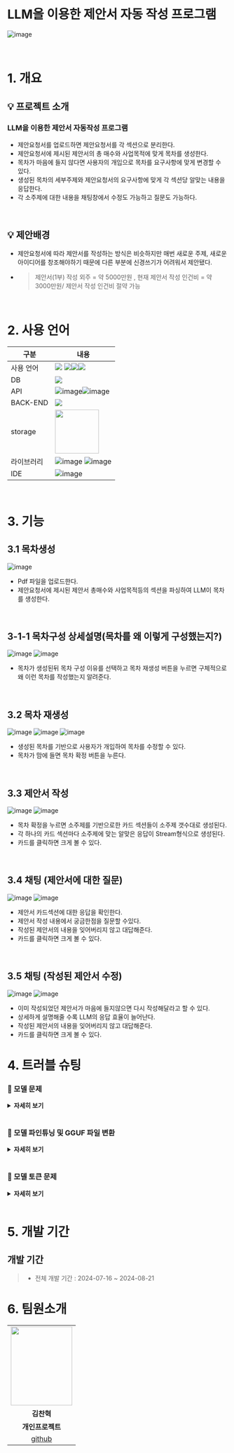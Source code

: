 # LLM을 이용한 제안서 자동 작성 프로그램
![image](https://github.com/user-attachments/assets/9afed112-6acd-4168-8e87-3c7e9774bc13)
>

</br>

# 1. 개요
## 💡 프로젝트 소개
### LLM을 이용한 제안서 자동작성 프로그램
  - 제안요청서를 업로드하면 제안요청서를 각 섹션으로 분리한다.
  - 제안요청서에 제시된 제안서의 총 매수와 사업목적에 맞게 목차를 생성한다.
  - 목차가 마음에 들지 않다면 사용자의 개입으로 목차를 요구사항에 맞게 변경할 수 있다.
  - 생성된 목차의 세부주제와 제안요청서의 요구사항에 맞게 각 섹션당 알맞는 내용을 응답한다.
  - 각 소주제에 대한 내용을 채팅창에서 수정도 가능하고 질문도 가능하다.

</br>

## 💡 제안배경
- 제안요청서에 따라 제안서를 작성하는 방식은 비슷하지만 매번 새로운 주제, 새로운 아이디어를 창조해야하기 때문에 다른 부분에 신경쓰기가 어려워서 제안됐다.

- > 제안서(1부) 작성 외주 = 약 5000만원 , 현재 제안서 작성 인건비 = 약 3000만원/ 제안서 작성 인건비 절약 가능
  
</br>

# 2. 사용 언어
| 구분         | 내용               |
|--------------|-------------------|
| 사용 언어    | <img src="https://img.shields.io/badge/Python-F80000?style=for-the-badge&logo=python&logoColor=white"> <img src="https://img.shields.io/badge/HTML-239120?style=for-the-badge&logo=html5&logoColor=black" /><img src="https://img.shields.io/badge/Javascript-239120?style=for-the-badge&logo=Javascript&logoColor=white" /><img src="https://img.shields.io/badge/CSS3-239120?style=for-the-badge&logo=CSS3&logoColor=white" />|
| DB  | <img src="https://img.shields.io/badge/Chroma-F80000?style=for-the-badge&logo=chroma&logoColor=black" />|
| API |![image](https://github.com/user-attachments/assets/1d019b72-a680-46db-9a93-4c8ce99ff338)![image](https://github.com/user-attachments/assets/49900c24-368e-41f1-98fd-fa86924a8706)
| BACK-END  |  <img src="https://img.shields.io/badge/Python-F80000?style=for-the-badge&logo=python&logoColor=white">|
| storage   | <img src="https://techrecipe.co.kr/wp-content/uploads/2020/08/200824_Google-Drive_001.jpg" width="100">|
| 라이브러리| ![image](https://github.com/user-attachments/assets/2c480a08-4b8c-4bfc-8ca4-839fa7014d80) ![image](https://github.com/user-attachments/assets/28c337d6-69cc-458f-89fe-093a1bd92037)|
| IDE   | ![image](https://github.com/user-attachments/assets/768ad5f8-acb4-4361-86a8-cb760f0fcd92)


</br>

# 3. 기능



## 3.1 목차생성
![image](https://github.com/user-attachments/assets/1a8b6d95-3992-4652-ab87-27336c9426da)


- Pdf 파일을 업로드한다.
- 제안요청서에 제시된 제안서 총매수와 사업목적등의 섹션을 파싱하여 LLM이 목차를 생성한다.

</br>


## 3-1-1 목차구성 상세설명(목차를 왜 이렇게 구성했는지?)
![image](https://github.com/user-attachments/assets/46d587f4-800d-426d-b4dd-73cb0310885b)
![image](https://github.com/user-attachments/assets/c25ee17e-0a57-4e3e-a387-be49347d711e)


- 목차가 생성된뒤 목차 구성 이유를 선택하고 목차 재생성 버튼을 누르면 구체적으로 왜 이런 목차를 작성했는지 알려준다.



</br>


## 3.2 목차 재생성

![image](https://github.com/user-attachments/assets/78b439f8-f12d-4bef-b158-90fce9f77b6e)
![image](https://github.com/user-attachments/assets/399634bf-24ae-4840-ba79-f97b38040b57)
![image](https://github.com/user-attachments/assets/fc9d30d9-4245-4588-9601-cdbb90d24c36)



- 생성된 목차를 기반으로 사용자가 개입하여 목차를 수정할 수 있다.
- 목차가 맘에 들면 목차 확정 버튼을 누른다.


</br>

## 3.3 제안서 작성

![image](https://github.com/user-attachments/assets/e25bac54-1881-483c-8834-5de6c71e201b)
![image](https://github.com/user-attachments/assets/13bf1680-1ca4-4f34-bda2-3dbe3fc26108)





  - 목차 확정을 누르면 소주제를 기반으로한 카드 섹션들이 소주제 갯수대로 생성된다.
  - 각 하나의 카드 섹션마다 소주제에 맞는 알맞은 응답이 Stream형식으로 생성된다.
  - 카드를 클릭하면 크게 볼 수 있다.

</br>

## 3.4 채팅 (제안서에 대한 질문)
![image](https://github.com/user-attachments/assets/03417fe0-828b-4bb3-aa5d-131970fca39f)
![image](https://github.com/user-attachments/assets/0073ea48-b37a-4192-8760-e4ec3e8c57f1)





  - 제안서 카드섹션에 대한 응답을 확인한다.
  - 제안서 작성 내용에서 궁금한점을 질문할 수있다.
  - 작성된 제안서의 내용을 잊어버리지 않고 대답해준다.
  - 카드를 클릭하면 크게 볼 수 있다.

</br>

## 3.5 채팅 (작성된 제안서 수정)

![image](https://github.com/user-attachments/assets/4c7dd65c-2377-4e3a-8db4-00301d36f958)
![image](https://github.com/user-attachments/assets/4c7ffc0c-681a-4a18-aff9-b33bad22e973)



  - 이미 작성되었던 제안서가 마음에 들지않으면 다시 작성해달라고 할 수 있다.
  - 상세하게 설명해줄 수록 LLM의 응답 효율이 늘어난다.
  - 작성된 제안서의 내용을 잊어버리지 않고 대답해준다.
  - 카드를 클릭하면 크게 볼 수 있다.


</details>

# 4. 트러블 슈팅
### 📍 모델 문제

<details>
<summary><b> 자세히 보기</b></summary>
  
#### 문제 상황
  - 오픈소스 모델(Llama3) 의 응답이 느리고 기대에 미치지 못함.

#### 해결 시도
  - 모델 파인튜닝, 퓨샷 학습, 벡터데이터베이스 RAG 등 다양한 에이전트를 붙혀놔도 성능이 썩 좋지않았다.

#### 해결 방안
  - 클로드 API 사용

</details>

</br>

### 📍 모델 파인튜닝 및 GGUF 파일 변환

<details>
<summary><b> 자세히 보기</b></summary>

#### 문제 상황
  - LLM 모델들이 대부분 용량이 어마어마해서 파인튜닝 시 GPU가 터짐. 

#### 해결 시도
  - unsloth 사용 -> unsloth를 사용할 수 있는 모델들이 정해져있어서 내가 사용하는 모델에는 적용 불가
  - 모델 양자화 -> 양자화와 LoRA를 사용해 학습후 GGUF 변환 하기전 양자화 하기전 모델과 병합후 GGUF파일변환 후 다시 양자화 

#### 해결 방안
  - 모델 양자화 -> 양자화와 LoRA를 사용해 학습후 GGUF 변환 하기전 양자화 하기전 모델과 병합후 GGUF파일변환 후 다시 양자화 


</details>

</br>


### 📍 모델 토큰 문제

<details>
<summary><b> 자세히 보기</b></summary>

#### 문제 상황
  - 각 모델의 입, 출력 토큰에 제한이 있어서 긴 제안요청서를 업로드하여도 제대로된 응답이 나오지 않았다.

#### 해결 시도
  - 파일 업로드 시 제안요청서를 세부 섹션별로 파싱 하고 제안서 작성시 모델의 입력 토큰을 초과하지 않게 목차의 소주제별로 응답 분리 

#### 해결 방안
  - 제안요청서를 각 섹션별로 파싱 하여 입력 토큰을 줄였고, 응답을 각 소주제섹션에 맞는 응답으로 구현하여 출력 토큰도 해결되었다


</details>

</br>



# 5. 개발 기간
## 개발 기간
> - 전체 개발 기간 : 2024-07-16 ~ 2024-08-21

# 6. 팀원소개

<table>
  <tr>
    <td align="center"><img src="https://github.com/KIMGUUNI/A_EyeF/assets/118683437/278b105e-c98e-4238-a8b3-0a6a54cd0908" width="140" height="180" /></td>

  </tr>
  <tr>
    <td align="center"><strong>김찬혁</strong></td>
  </tr>
  <tr>
    <td align="center"><b>개인프로젝트</b></td>
  </tr>
  <tr>
    <td align="center"><a href="https://github.com/chanhyuckkim" target='_blank'>github</a></td>
  </tr>
</table>

</br>

